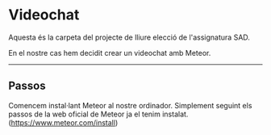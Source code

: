 # Videochat

Aquesta és la carpeta del projecte de lliure elecció de l'assignatura SAD.

En el nostre cas hem decidit crear un videochat amb Meteor.

---

<h2>Passos</h2>

Comencem instal·lant Meteor al nostre ordinador. Simplement seguint els passos de la web oficial de Meteor ja el tenim instalat. (https://www.meteor.com/install)
<br><br>

